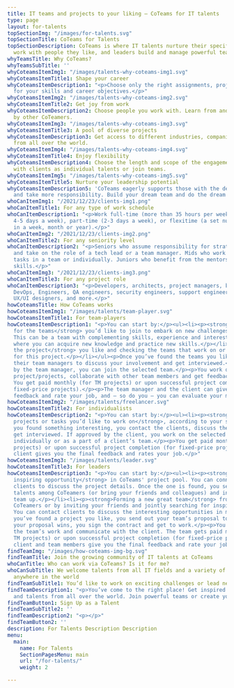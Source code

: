 ```yaml
---
title: IT teams and projects to your liking – CoTeams for IT talents
type: page
layout: for-talents
topSectionImg: "/images/for-talents.svg"
topSectionTitle: CoTeams for Talents
topSectionDescription: CoTeams is where IT talents nurture their specific skills and
  work with people they like, and leaders build and manage powerful teams.
whyTeamsTitle: Why CoTeams?
whyTeamsSubTitle: ''
whyCoteamsItemImg1: "/images/talents-why-coteams-img1.svg"
whyCoteamsItemTitle1: Shape your career
whyCoteamsItemDescription1: "<p>Choose only the right assignments, projects and opportunities
  for your skills and career objectives.</p>"
whyCoteamsItemImg2: "/images/talents-why-coteams-img2.svg"
whyCoteamsItemTitle2: Get joy from work
whyCoteamsItemDescription2: Choose people you work with. Learn from and get inspired
  by other CoTeamers.
whyCoteamsItemImg3: "/images/talents-why-coteams-img3.svg"
whyCoteamsItemTitle3: A pool of diverse projects
whyCoteamsItemDescription3: Get access to different industries, companies, and opportunities
  from all over the world.
whyCoteamsItemImg4: "/images/talents-why-coteams-img4.svg"
whyCoteamsItemTitle4: Enjoy flexibility
whyCoteamsItemDescription4: Choose the length and scope of the engagements. Work directly
  with clients as individual talents or join teams.
whyCoteamsItemImg5: "/images/talents-why-coteams-img5.svg"
whyCoteamsItemTitle5: Nurture your leadership potential
whyCoteamsItemDescription5: 'CoTeams eagerly supports those with the desire to lead
  and take more responsibility. Build your dream team and do the dream work. '
whoCanItemImg1: "/2021/12/23/clients-img1.png"
whoCanItemTitle1: For any type of work schedule
whoCanItemDescription1: "<p>Work full-time (more than 35 hours per week, spread over
  4-5 days a week), part-time (2-3 days a week), or flexitime (a set number of hours
  in a week, month or year).</p>"
whoCanItemImg2: "/2021/12/23/clients-img2.png"
whoCanItemTitle2: For any seniority level
whoCanItemDescription2: "<p>Seniors who assume responsibility for strategic decisions
  and take on the role of a tech lead or a team manager. Mids who work on challenging
  tasks in a team or individually. Juniors who benefit from the mentorship and refine
  skills.</p>"
whoCanItemImg3: "/2021/12/23/clients-img3.png"
whoCanItemTitle3: For any project role
whoCanItemDescription3: "<p>Developers, architects, project managers, business analysts,
  DevOps, Engineers, QA engineers, security engineers, support engineers, data analysts,
  UX/UI designers, and more.</p>"
howCoteamsTitle: How CoTeams works
howCoteamsItemImg1: "/images/talents/team-player.svg"
howCoteamsItemTitle1: For team-players
howCoteamsItemDescription1: "<p>You can start by:</p><ul><li><p><strong>Searching
  for the teams</strong> you’d like to join to embark on new challenges together.
  This can be a team with complementing skills, experience and interests or a team
  where you can acquire new knowledge and practice new skills.</p></li><li><p><strong>Finding
  the project</strong> you like and checking the teams that work on or have applied
  for this project.</p></li></ul><p>Once you’ve found the teams you like, you contact
  their team managers to discuss your involvement and get interviewed.</p><p>If approved
  by the team manager, you can join the selected team.</p><p>You work on the selected
  project/projects, collaborate with other team members and get feedback on your work.
  You get paid monthly (for TM projects) or upon successful project completion (for
  fixed-price projects).</p><p>The team manager and the client can give you the final
  feedback and rate your job, and – so do you – you can evaluate your manager’s performance.</p>"
howCoteamsItemImg2: "/images/talents/freelancer.svg"
howCoteamsItemTitle2: For individualists
howCoteamsItemDescription2: "<p>You can start by:</p><ul><li><p><strong>Finding the
  projects or tasks you’d like to work on</strong>, according to your skills and preferences.</p></li></ul><p>Once
  you found something interesting, you contact the clients, discuss the projects and
  get interviewed. If approved by the client, you work on the selected project/task
  individually or as a part of a client’s team.</p><p>You get paid monthly (for TM
  projects) or upon successful project completion (for fixed-price projects). The
  client gives you the final feedback and rates your job.</p>"
howCoteamsItemImg3: "/images/talents/leader.svg"
howCoteamsItemTitle3: For leaders
howCoteamsItemDescription3: "<p>You can start by:</p><ul><li><p><strong>Finding an
  inspiring opportunity</strong> in CoTeams' project pool. You can connect with the
  clients to discuss the project details. Once the one is found, you select the right
  talents among CoTeamers (or bring your friends and colleagues) and invite them to
  team up.</p></li><li><p><strong>Forming a new great team</strong> from available
  CoTeamers or by inviting your friends and jointly searching for inspiring challenges.
  You can contact clients to discuss the interesting opportunities in more detail.</p></li></ul><p>Once
  you’ve found a project you like, you send out your team’s proposal to the client.</p><p>If
  your proposal wins, you sign the contract and get to work.</p><p>You coordinate
  the team’s work and communicate with the client. The team gets paid monthly (for
  TM projects) or upon successful project completion (for fixed-price projects). The
  client and team members give you the final feedback and rate your job.</p>"
findTeamImg: "/images/how-coteams-img-bg.svg"
findTeamTitle: Join the growing community of IT talents at CoTeams
whoCanTitle: Who can work via CoTeams? Is it for me?
whoCanSubTitle: We welcome talents from all IT fields and a variety of roles from
  anywhere in the world
findTeamSubTitle1: You’d like to work on exciting challenges or lead new initiatives?
findTeamDescription1: "<p>You’ve come to the right place! Get inspired by our opportunities
  and talents from all over the world. Join powerful teams or create your own ones.</p>"
findTeamButton1: Sign Up as a Talent
findTeamSubTitle2: ''
findTeamDescription2: "<p></p>"
findTeamButton2: ''
description: For Talents Description Description
menu:
  main:
    name: For Talents
    SectionPagesMenu: main
    url: "/for-talents/"
    weight: 2

---
```

